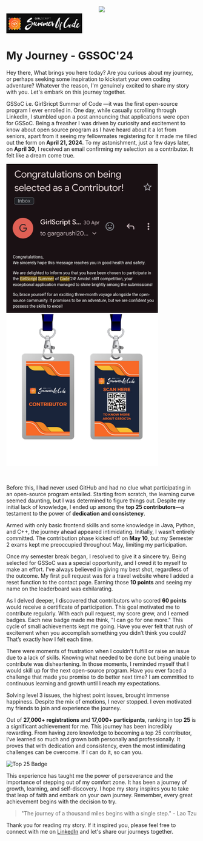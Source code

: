 <center>
<img  src="https://readme-typing-svg.herokuapp.com?color=ffa500&size=40&width=900&height=80&lines=From-0-to-top-25:-If-I-can-so-YOU-can!"/>
</center>

<img src="assets/Gssoc Label.png" alt="GSSoC Logo" width="200"/>

# My Journey - GSSOC'24

Hey there, What brings you here today? Are you curious about my journey, or perhaps seeking some inspiration to kickstart your own coding adventure? Whatever the reason, I'm genuinely excited to share my story with you. Let's embark on this journey together.


GSSoC i.e. GirlSricpt Summer of Code —it was the first open-source program I ever enrolled in. One day, while casually scrolling through LinkedIn, I stumbled upon a post announcing that applications were open for GSSoC. Being a freasher I was driven by curiosity and excitement to know about open source program as I have heard about it a lot from seniors, apart from it seeing my fellowmates registering for it made me filled out the form on **April 21, 2024**. To my astonishment, just a few days later, on **April 30**, I received an email confirming my selection as a contributor. It felt like a dream come true.

<p float="left">
  <img src="assets\Selection Mail.jpg" width="400" />
  <img src="assets\Contributor Badge.jpg" width="400" /> 
</p>

<br>

Before this, I had never used GitHub and had no clue what participating in an open-source program entailed. Starting from scratch, the learning curve seemed daunting, but I was determined to figure things out. Despite my initial lack of knowledge, I ended up among the **top 25 contributors**—a testament to the power of **dedication and consistency**.

Armed with only basic frontend skills and some knowledge in Java, Python, and C++, the journey ahead appeared intimidating. Initially, I wasn’t entirely committed. The contribution phase kicked off on **May 10**, but my Semester 2 exams kept me preoccupied throughout May, limiting my participation.

Once my semester break began, I resolved to give it a sincere try. Being selected for GSSoC was a special opportunity, and I owed it to myself to make an effort. I've always believed in giving my best shot, regardless of the outcome. My first pull request was for a travel website where I added a reset function to the contact page. Earning those **10 points** and seeing my name on the leaderboard was exhilarating.

As I delved deeper, I discovered that contributors who scored **60 points** would receive a certificate of participation. This goal motivated me to contribute regularly. With each pull request, my score grew, and I earned badges. Each new badge made me think, "I can go for one more." This cycle of small achievements kept me going. Have you ever felt that rush of excitement when you accomplish something you didn’t think you could? That’s exactly how I felt each time.

There were moments of frustration when I couldn’t fulfill or raise an issue due to a lack of skills. Knowing what needed to be done but being unable to contribute was disheartening. In those moments, I reminded myself that I would skill up for the next open-source program. Have you ever faced a challenge that made you promise to do better next time? I am committed to continuous learning and growth until I reach my expectations.

Solving level 3 issues, the highest point issues, brought immense happiness. Despite the mix of emotions, I never stopped. I even motivated my friends to join and experience the journey.

Out of **27,000+ registrations** and **17,000+ participants**, ranking in top **25** is a significant achievement for me. This journey has been incredibly rewarding. From having zero knowledge to becoming a top 25 contributor, I’ve learned so much and grown both personally and professionally. It proves that with dedication and consistency, even the most intimidating challenges can be overcome. If I can do it, so can you.

![Top 25 Badge](https://example.com/top25-badge.png)

This experience has taught me the power of perseverance and the importance of stepping out of my comfort zone. It has been a journey of growth, learning, and self-discovery. I hope my story inspires you to take that leap of faith and embark on your own journey. Remember, every great achievement begins with the decision to try.

> "The journey of a thousand miles begins with a single step." - Lao Tzu

Thank you for reading my story. If it inspired you, please feel free to connect with me on [LinkedIn](https://www.linkedin.com/in/ananya-gupta-30aa9b28b/) and let's share our journeys together.


